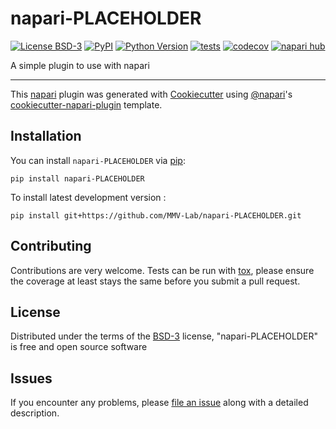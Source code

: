 # napari-PLACEHOLDER

[![License BSD-3](https://img.shields.io/pypi/l/napari-PLACEHOLDER.svg?color=green)](https://github.com/MMV-Lab/napari-PLACEHOLDER/raw/main/LICENSE)
[![PyPI](https://img.shields.io/pypi/v/napari-PLACEHOLDER.svg?color=green)](https://pypi.org/project/napari-PLACEHOLDER)
[![Python Version](https://img.shields.io/pypi/pyversions/napari-PLACEHOLDER.svg?color=green)](https://python.org)
[![tests](https://github.com/MMV-Lab/napari-PLACEHOLDER/workflows/tests/badge.svg)](https://github.com/MMV-Lab/napari-PLACEHOLDER/actions)
[![codecov](https://codecov.io/gh/MMV-Lab/napari-PLACEHOLDER/branch/main/graph/badge.svg)](https://codecov.io/gh/MMV-Lab/napari-PLACEHOLDER)
[![napari hub](https://img.shields.io/endpoint?url=https://api.napari-hub.org/shields/napari-PLACEHOLDER)](https://napari-hub.org/plugins/napari-PLACEHOLDER)

A simple plugin to use with napari

----------------------------------

This [napari] plugin was generated with [Cookiecutter] using [@napari]'s [cookiecutter-napari-plugin] template.

<!--
Don't miss the full getting started guide to set up your new package:
https://github.com/napari/cookiecutter-napari-plugin#getting-started

and review the napari docs for plugin developers:
https://napari.org/stable/plugins/index.html
-->

## Installation

You can install `napari-PLACEHOLDER` via [pip]:

    pip install napari-PLACEHOLDER



To install latest development version :

    pip install git+https://github.com/MMV-Lab/napari-PLACEHOLDER.git


## Contributing

Contributions are very welcome. Tests can be run with [tox], please ensure
the coverage at least stays the same before you submit a pull request.

## License

Distributed under the terms of the [BSD-3] license,
"napari-PLACEHOLDER" is free and open source software

## Issues

If you encounter any problems, please [file an issue] along with a detailed description.

[napari]: https://github.com/napari/napari
[Cookiecutter]: https://github.com/audreyr/cookiecutter
[@napari]: https://github.com/napari
[MIT]: http://opensource.org/licenses/MIT
[BSD-3]: http://opensource.org/licenses/BSD-3-Clause
[GNU GPL v3.0]: http://www.gnu.org/licenses/gpl-3.0.txt
[GNU LGPL v3.0]: http://www.gnu.org/licenses/lgpl-3.0.txt
[Apache Software License 2.0]: http://www.apache.org/licenses/LICENSE-2.0
[Mozilla Public License 2.0]: https://www.mozilla.org/media/MPL/2.0/index.txt
[cookiecutter-napari-plugin]: https://github.com/napari/cookiecutter-napari-plugin

[file an issue]: https://github.com/MMV-Lab/napari-PLACEHOLDER/issues

[napari]: https://github.com/napari/napari
[tox]: https://tox.readthedocs.io/en/latest/
[pip]: https://pypi.org/project/pip/
[PyPI]: https://pypi.org/
